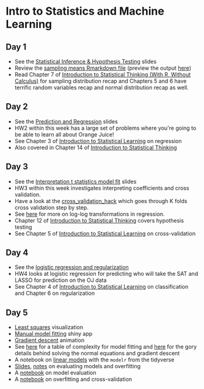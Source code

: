 # Intro to Statistics and Machine Learning

## Day 1
  * See the [Statistical Inference & Hypothesis Testing](Statistics%201.pptx) slides
  * Review the [sampling means Rmarkdown file](sampling%20means%20HW.Rmd) (preview the output [here](http://htmlpreview.github.io/?https://github.com/msr-ds3/coursework/blob/master/week2/sampling_means_HW.html))
  * Read Chapter 7 of [Introduction to Statistical Thinking (With R, Without Calculus)](http://pluto.huji.ac.il/~msby/StatThink/) for sampling distribution recap and Chapters 5 and 6 have terrific random variables recap and normal distribution recap as well.

<!--
  * Check out Chapters 7, 8, and 9 of [Introduction to Statistical Thinking (With R, Without Calculus)](http://pluto.huji.ac.il/~msby/StatThink/)
-->

## Day 2
  * See the [Prediction and Regression](Prediction%20and%20Regression.pptx) slides
  * HW2 within this week has a large set of problems where you're going to be able to learn all about Orange Juice!
  * See Chapter 3 of [Introduction to Statistical Learning](http://www-bcf.usc.edu/~gareth/ISL/) on regression
  * Also covered in Chapter 14 of [Introduction to Statistical Thinking](http://pluto.huji.ac.il/~msby/StatThink/)

## Day 3
  * See the [Interpretation t statistics model fit](Interpretation%20t%20statistics%20model%20fit.pptx) slides
  * HW3 within this week investigates interpreting coefficients and cross validation.
  * Have a look at the [cross_validation_hack](cross_validation_hack.Rmd) which goes through K folds cross validation step by step.
  * See [here](http://home.wlu.edu/~gusej/econ398/notes/logRegressions.pdf) for more on log-log transformations in regression.
  * Chapter 12 of [Introduction to Statistical Thinking](http://pluto.huji.ac.il/~msby/StatThink/) covers hypothesis testing
  * See Chapter 5 of [Introduction to Statistical Learning](http://www-bcf.usc.edu/~gareth/ISL/) on cross-validation

## Day 4
  * See the [logistic regression and regularization](logit.pptx)
  * HW4 looks at logistic regression for predicting who will take the SAT and LASSO for prediction on the OJ data
  * See Chapter 4 of [Introduction to Statistical Learning](http://www-bcf.usc.edu/~gareth/ISL/) on classification and Chapter 6 on regularization
## Day 5
  * [Least squares](http://students.brown.edu/seeing-theory/regression/index.html#first) visualization
  * [Manual model fitting](https://jmhmsr.shinyapps.io/modelfit/) shiny app
  * [Gradient descent](http://htmlpreview.github.io/?https://github.com/jhofman/msd2017/blob/master/lectures/lecture_6/gradient_descent.html) animation
  * See [here](http://modelingsocialdata.org/lectures/2017/02/24/lecture-6-regression-1.html) for a table of complexity for model fitting and [here](https://github.com/jhofman/msd2017-notes/blob/master/lecture_6/lecture_6.pdf) for the gory details behind solving the normal equations and gradient descent
  * A notebook on [linear models](https://github.com/msr-ds3/coursework/blob/master/week2/linear_models.ipynb) with the `modelr` from the tidyverse
  * [Slides](https://www.slideshare.net/jakehofman/modeling-social-data-lecture-7-model-complexity-and-generalization), [notes](https://github.com/jhofman/msd2017-notes/blob/master/lecture_7/lecture_7.pdf) on evaluating models and overfitting
  * A [notebook](model_evaluation.ipynb) on model evaluation
  * A [notebook](complexity_control.ipynb) on overfitting and cross-validation
